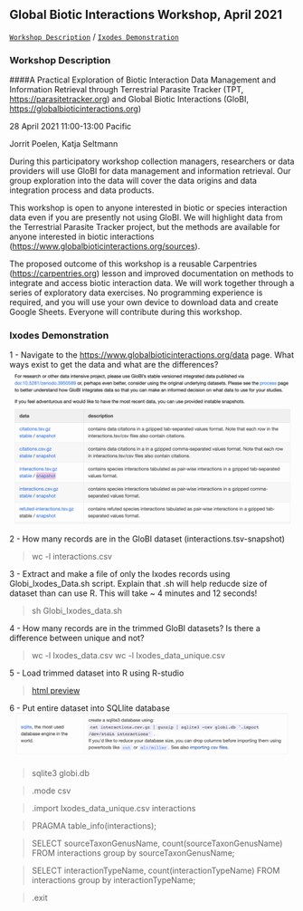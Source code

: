## Global Biotic Interactions Workshop, April 2021


[```Workshop Description```](#Workshop-Description) / [```Ixodes Demonstration```](#Ixodes-Demonstration) 


### Workshop Description

####A Practical Exploration of Biotic Interaction Data Management and Information Retrieval through Terrestrial Parasite Tracker (TPT, https://parasitetracker.org) and Global Biotic Interactions (GloBI, https://globalbioticinteractions.org)

28 April 2021 11:00-13:00 Pacific

Jorrit Poelen, Katja Seltmann

During this participatory workshop collection managers, researchers or data providers will use GloBI for data management and information retrieval. Our group exploration into the data will cover the data origins and data integration process and data products.

This workshop is open to anyone interested in biotic or species interaction data even if you are presently not using GloBI. We will highlight data from the Terrestrial Parasite Tracker project, but the methods are available for anyone interested in biotic interactions (https://www.globalbioticinteractions.org/sources). 

The proposed outcome of this workshop is a reusable Carpentries (https://carpentries.org) lesson and improved documentation on methods to integrate and access biotic interaction data. We will work together through a series of exploratory data exercises. No programming experience is required, and you will use your own device to download data and create Google Sheets. Everyone will contribute during this workshop.


### Ixodes Demonstration

1 - Navigate to the https://www.globalbioticinteractions.org/data page. What ways exist to get the data and what are the differences?
![GloBI Data Page](/photos/data.png)

2 - How many records are in the GloBI dataset (interactions.tsv-snapshot)
> wc -l interactions.csv

3 - Extract and make a file of only the Ixodes records using Globi_Ixodes_Data.sh script. Explain that .sh will help reducde size of dataset than can use R. This will take ~ 4 minutes and 12 seconds!
> sh Globi_Ixodes_data.sh

4  - How many records are in the trimmed GloBI datasets? Is there a difference between unique and not?
> wc -l Ixodes_data.csv
> wc -l Ixodes_data_unique.csv

5 - Load trimmed dataset into R using R-studio
> [html preview](https://htmlpreview.github.io/?https://github.com/seltmann/globi-workshop-2021/blob/main/code/globi-example.html)

6 - Put entire dataset into SQLlite database
![GloBI Data Page](/photos/sql.png)
> sqlite3 globi.db

> .mode csv

> .import Ixodes_data_unique.csv interactions

> PRAGMA table_info(interactions);

> SELECT sourceTaxonGenusName, count(sourceTaxonGenusName) FROM interactions group by sourceTaxonGenusName;

> SELECT interactionTypeName, count(interactionTypeName) FROM interactions group by interactionTypeName;

> .exit



